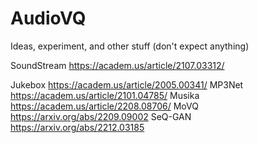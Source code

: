 # AudioVQ
Ideas, experiment, and other stuff (don't expect anything) 

SoundStream https://academ.us/article/2107.03312/

Jukebox https://academ.us/article/2005.00341/
MP3Net https://academ.us/article/2101.04785/
Musika https://academ.us/article/2208.08706/
MoVQ https://arxiv.org/abs/2209.09002
SeQ-GAN https://arxiv.org/abs/2212.03185


